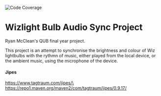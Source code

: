 ![Code Coverage](https://img.shields.io/badge/Coverage-30%25-red.svg)

# Wizlight Bulb Audio Sync Project

Ryan McClean's QUB final year project.

This project is an attempt to synchronise the brightness and colour of Wiz
lightbulbs with the rythmn of music, either played from the local device, or the
ambient music, using the microphone of the device.

#### Jipes

https://www.tagtraum.com/jipes/\
https://repo1.maven.org/maven2/com/tagtraum/jipes/0.9.17/
